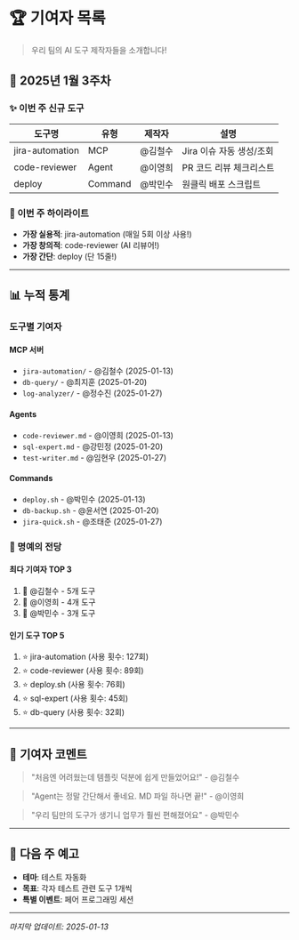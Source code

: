 # 🏆 기여자 목록

> 우리 팀의 AI 도구 제작자들을 소개합니다!

## 📅 2025년 1월 3주차

### ✨ 이번 주 신규 도구

| 도구명 | 유형 | 제작자 | 설명 |
|--------|------|--------|------|
| jira-automation | MCP | @김철수 | Jira 이슈 자동 생성/조회 |
| code-reviewer | Agent | @이영희 | PR 코드 리뷰 체크리스트 |
| deploy | Command | @박민수 | 원클릭 배포 스크립트 |

### 🌟 이번 주 하이라이트
- **가장 실용적**: jira-automation (매일 5회 이상 사용!)
- **가장 창의적**: code-reviewer (AI 리뷰어!)
- **가장 간단**: deploy (단 15줄!)

---

## 📊 누적 통계

### 도구별 기여자

#### MCP 서버
- `jira-automation/` - @김철수 (2025-01-13)
- `db-query/` - @최지훈 (2025-01-20)
- `log-analyzer/` - @정수진 (2025-01-27)

#### Agents
- `code-reviewer.md` - @이영희 (2025-01-13)
- `sql-expert.md` - @강민정 (2025-01-20)
- `test-writer.md` - @임현우 (2025-01-27)

#### Commands
- `deploy.sh` - @박민수 (2025-01-13)
- `db-backup.sh` - @윤서연 (2025-01-20)
- `jira-quick.sh` - @조태준 (2025-01-27)

### 🏅 명예의 전당

#### 최다 기여자 TOP 3
1. 🥇 @김철수 - 5개 도구
2. 🥈 @이영희 - 4개 도구
3. 🥉 @박민수 - 3개 도구

#### 인기 도구 TOP 5
1. ⭐ jira-automation (사용 횟수: 127회)
2. ⭐ code-reviewer (사용 횟수: 89회)
3. ⭐ deploy.sh (사용 횟수: 76회)
4. ⭐ sql-expert (사용 횟수: 45회)
5. ⭐ db-query (사용 횟수: 32회)

---

## 💬 기여자 코멘트

> "처음엔 어려웠는데 템플릿 덕분에 쉽게 만들었어요!" - @김철수

> "Agent는 정말 간단해서 좋네요. MD 파일 하나면 끝!" - @이영희

> "우리 팀만의 도구가 생기니 업무가 훨씬 편해졌어요" - @박민수

---

## 🎯 다음 주 예고

- **테마**: 테스트 자동화
- **목표**: 각자 테스트 관련 도구 1개씩
- **특별 이벤트**: 페어 프로그래밍 세션

---

_마지막 업데이트: 2025-01-13_